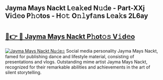 ## Jayma Mays Nackt L𝚎a𝚔ed N𝚞𝚍e - Part-XXj Vi𝚍𝚎o P𝚑𝚘tos - H𝚘𝚝 O𝚗𝚕yf𝚊ns L𝚎a𝚔s 2L6ay

# <h2><a href="http://kf3cxp.oniu.top/?m=Jayma+Mays+Nackt">🔗👉 🔴 Jayma Mays Nackt P𝚑ot𝚘𝚜 V𝚒d𝚎o</a></h2>

[![Jayma Mays Nackt Nu𝚍e𝚜](https://i.imgur.com/0qMVB7G.gif)](http://kf3cxp.oniu.top/?m=Jayma+Mays+Nackt)
Social media personality Jayma Mays Nackt, famed for publishing dance and lifestyle material, consisting of presentations and vlogs. Outstanding mime artist Jayma Mays Nackt, recognized for their remarkable abilities and achievements in the art of silent storytelling.  
